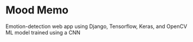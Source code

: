 # Mood Memo
Emotion-detection web app using Django, Tensorflow, Keras, and OpenCV <br />
ML model trained using a CNN
